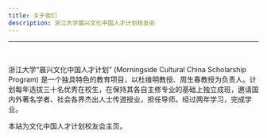 ```yaml
---
title: 关于我们
description: 浙江大学晨兴文化中国人才计划校友会
---
```


---

<br>

浙江大学“晨兴文化中国人才计划” (Morningside Cultural China Scholarship Program) 是一个独具特色的教育项目，以杜维明教授、周生春教授为负责人。计划每年选拔三十名优秀在校生，在保持其各自主修专业的基础上独立成班，邀请国内外著名学者、社会各界杰出人士传道授业，担任导师。经过两年学习，完成学业。

本站为文化中国人才计划校友会主页。


